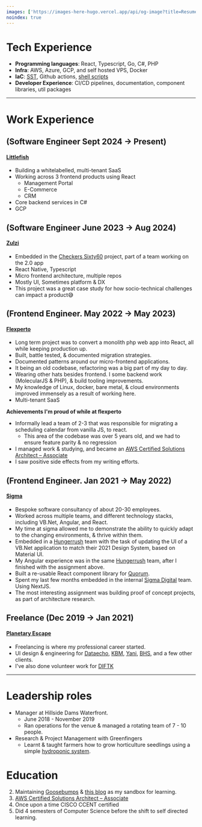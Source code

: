 ```yaml
---
images: ['https://images-here-hugo.vercel.app/api/og-image?title=Resume']
noindex: true
---
```


<!-- remember to remove the footer and update the header when making an export of this -->
<!-- <header class="lg:sticky lg:top-4">
  <nav class="flex space-x-5">
    <a title="Home" href="https://guidefari.com" class="w-12 h-12 border-0 hover:bg-transparent">
      <img src="/favicon.png" class="rounded-full" alt="Avatar" />
    </a>
    <a title="rss" href="https://guidefari.com/rss" class="w-12 h-12 border-0 hover:bg-transparent">
      {{- partial "rss.svg" . -}}
    </a>
  </nav>
</header> -->

# Tech Experience
- **Programming languages**: React, Typescript, Go, C#, PHP
- **Infra**: AWS, Azure, GCP, and self hosted VPS, Docker
- **IaC**: [SST](https://sst.dev/), Github actions, [shell scripts](https://www.guidefari.com/tags/bash/)
- **Developer Experience**: CI/CD pipelines, documentation, component libraries, util packages

---

# Work Experience

## (Software Engineer Sept 2024 -> Present)
#### [Littlefish](https://littlefishapp.com/)

- Building a whitelabelled, multi-tenant SaaS
- Working across 3 frontend products using React
  - Management Portal
  - E-Commerce
  - CRM
- Core backend services in C#
- GCP

## (Software Engineer June 2023 -> Aug 2024)
#### [Zulzi](https://zulzi.com/landing)
- Embedded in the [Checkers Sixty60](https://www.sixty60.co.za/) project, part of a team working on the 2.0 app
- React Native, Typescript
- Micro frontend architecture, multiple repos
- Mostly UI, Sometimes platform & DX
- This project was a great case study for how socio-technical challenges can impact a product😅

## (Frontend Engineer. May 2022 -> May 2023)
#### [Flexperto](https://flexperto.com/en/)
- Long term project was to convert a monolith php web app into React, all while keeping production up.
- Built, battle tested, & documented migration strategies.
- Documented patterns around our micro-frontend applications.
- It being an old codebase, refactoring was a big part of my day to day.
- Wearing other hats besides frontend. I some backend work (MolecularJS & PHP), & build tooling improvements.
- My knowledge of Linux, docker, bare metal, & cloud environments improved immensely as a result of working here.
- Multi-tenant SaaS

**Achievements I'm proud of while at flexperto**
- Informally lead a team of 2-3 that was responsible for migrating a scheduling calendar from vanilla JS, to react.
  - This area of the codebase was over 5 years old, and we had to ensure feature parity & no regression
- I managed work & studying, and became an [AWS Certified Solutions Architect – Associate](https://www.credly.com/badges/9342a916-83b2-489e-969a-aa43af8a0c77/public_url)
- I saw positive side effects from my writing efforts.

## (Frontend Engineer. Jan 2021 -> May 2022)
#### [Sigma](https://sigmadigital.io/)
- Bespoke software consultancy of about 20-30 employees.
- Worked across multiple teams, and different technology stacks, including VB.Net, Angular, and React.
- My time at sigma allowed me to demonstrate the ability to quickly adapt to the changing environments, & thrive within them.
- Embedded in a [Hungerrush](http://hungerrush.com/) team with the task of updating the UI of a VB.Net application to match their 2021 Design System, based on Material UI.
- My Angular experience was in the same [Hungerrush](http://hungerrush.com/) team, after I finished with the assignment above.
- Built a re-usable React component library for [Quorum](https://www.quorumsoftware.com/products).
- Spent my last few months embedded in the internal [Sigma Digital](https://sigmadigital.io) team. Using NextJS.
- The most interesting assignment was building proof of concept projects, as part of architecture research.

## Freelance (Dec 2019 -> Jan 2021)
#### [Planetary Escape](http://planetaryescape.xyz)
- Freelancing is where my professional career started.
- UI design & engineering for [Dataecho](https://www.dataecho.org/), [KBM](https://www.facebook.com/kbm.agency/), [Yani](https://www.figma.com/file/iTbQbo5SBvvMQQ5Y8Co176/Yani-Clean?type=design&node-id=0%3A1&mode=design&t=jmJI1Jp5abAHCz0U-1), [BHS](https://bts-stoic-davinci.netlify.app/), and a few other clients.
- I've also done volunteer work for [DIFTK](https://www.doit4thekidz.org/)

---

# Leadership roles
- Manager at Hillside Dams Waterfront.
  - June 2018 - November 2019
  - Ran operations for the venue & managed a rotating team of 7 - 10 people.
- Research & Project Management with Greenfingers
  - Learnt & taught farmers how to grow horticulture seedlings using a simple [hydroponic system](https://foodrevolution.org/blog/hydroponics/).

# Education
2. Maintaining [Goosebumps](https://github.com/guidefari/nextgoose/) & [this blog](https://github.com/guidefari/here_hugo) as my sandbox for learning.
3. [AWS Certified Solutions Architect – Associate](https://www.credly.com/badges/9342a916-83b2-489e-969a-aa43af8a0c77/public_url)
4. Once upon a time CISCO CCENT certified
5. Did 4 semesters of Computer Science before the shift to self directed learning.
